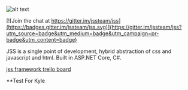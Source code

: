 ![alt text](https://avatars2.githubusercontent.com/u/20388048?v=3&s=400)

[![Join the chat at https://gitter.im/jssteam/jss](https://badges.gitter.im/jssteam/jss.svg)](https://gitter.im/jssteam/jss?utm_source=badge&utm_medium=badge&utm_campaign=pr-badge&utm_content=badge)

JSS is a single point of development, hybrid abstraction of css and javascript and html. Built in ASP.NET Core, C#.

[jss framework trello board](https://trello.com/b/fqLVNfgq/jss-framework)

**Test For Kyle
